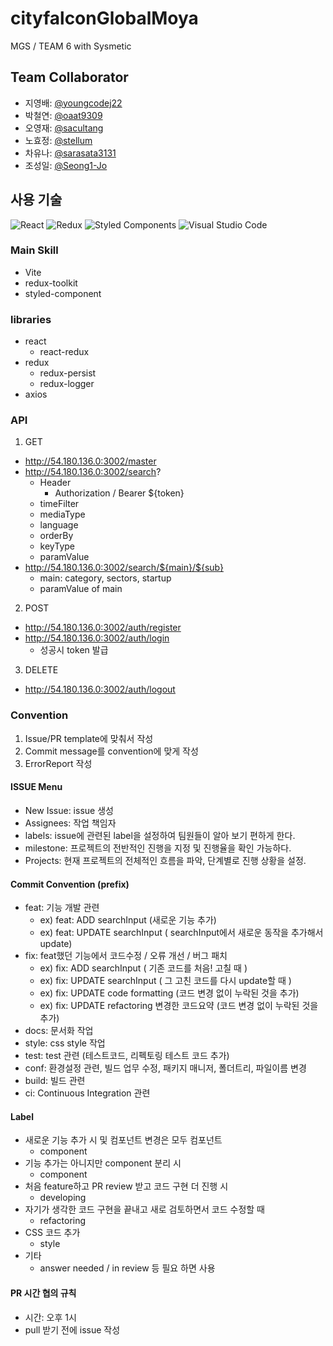 # cityfalconGlobalMoya

MGS / TEAM 6 with Sysmetic

## Team Collaborator

- 지영배: [@youngcodej22](https://github.com/youngcodej22)
- 박철연: [@oaat9309](https://github.com/oaat9309)
- 오영재: [@sacultang](https://github.com/sacultang)
- 노효정: [@stellum](https://github.com/stellum)
- 차유나: [@sarasata3131](https://github.com/sarasata3131)
- 조성일: [@Seong1-Jo](https://github.com/Seong1-Jo)

## 사용 기술

![React](https://img.shields.io/badge/react-%2320232a.svg?style=for-the-badge&logo=react&logoColor=%2361DAFB)
![Redux](https://img.shields.io/badge/redux-%23593d88.svg?style=for-the-badge&logo=redux&logoColor=white)
![Styled Components](https://img.shields.io/badge/styled--components-DB7093?style=for-the-badge&logo=styled-components&logoColor=white)
![Visual Studio Code](https://img.shields.io/badge/Visual%20Studio%20Code-0078d7.svg?style=for-the-badge&logo=visual-studio-code&logoColor=white)

### Main Skill

- Vite
- redux-toolkit
- styled-component

### libraries

- react
  - react-redux
- redux
  - redux-persist
  - redux-logger
- axios

### API

1. GET

- http://54.180.136.0:3002/master
- http://54.180.136.0:3002/search?
  - Header
    - Authorization / Bearer ${token}
  - timeFilter
  - mediaType
  - language
  - orderBy
  - keyType
  - paramValue
- http://54.180.136.0:3002/search/${main}/${sub}
  - main: category, sectors, startup
  - paramValue of main

2. POST

- http://54.180.136.0:3002/auth/register
- http://54.180.136.0:3002/auth/login
  - 성공시 token 발급

3. DELETE

- http://54.180.136.0:3002/auth/logout

### Convention

1. Issue/PR template에 맞춰서 작성
2. Commit message를 convention에 맞게 작성
3. ErrorReport 작성

#### ISSUE Menu

- New Issue: issue 생성
- Assignees: 작업 책임자
- labels: issue에 관련된 label을 설정하여 팀원들이 알아 보기 편하게 한다.
- milestone: 프로젝트의 전반적인 진행을 지정 및 진행율을 확인 가능하다.
- Projects: 현재 프로젝트의 전체적인 흐름을 파악, 단계별로 진행 상황을 설정.

#### Commit Convention (prefix)

- feat: 기능 개발 관련
  - ex) feat: ADD searchInput (새로운 기능 추가)
  - ex) feat: UPDATE searchInput ( searchInput에서 새로운 동작을 추가해서 update)
- fix: feat했던 기능에서 코드수정 / 오류 개선 / 버그 패치
  - ex) fix: ADD searchInput ( 기존 코드를 처음! 고칠 때 )
  - ex) fix: UPDATE searchInput ( 그 고친 코드를 다시 update할 때 )
  - ex) fix: UPDATE code formatting (코드 변경 없이 누락된 것을 추가)
  - ex) fix: UPDATE refactoring 변경한 코드요약 (코드 변경 없이 누락된 것을 추가)
- docs: 문서화 작업
- style: css style 작업
- test: test 관련 (테스트코드, 리펙토링 테스트 코드 추가)
- conf: 환경설정 관련, 빌드 업무 수정, 패키지 매니저, 폴더트리, 파일이름 변경
- build: 빌드 관련
- ci: Continuous Integration 관련

#### Label
- 새로운 기능 추가 시 및 컴포넌트 변경은 모두 컴포넌트
    - component
- 기능 추가는 아니지만 component 분리 시
    - component
- 처음 feature하고 PR review 받고 코드 구현 더 진행 시
    - developing
- 자기가 생각한 코드 구현을 끝내고 새로 검토하면서 코드 수정할 때
    - refactoring
- CSS 코드 추가
    - style
- 기타
    - answer needed / in review 등 필요 하면 사용

#### PR 시간 협의 규칙
- 시간: 오후 1시
- pull 받기 전에 issue 작성
